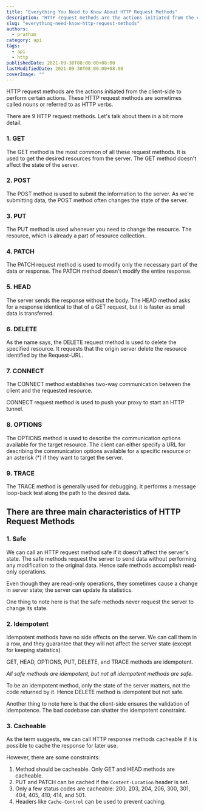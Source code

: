 ```yaml
---
title: "Everything You Need to Know About HTTP Request Methods"
description: "HTTP request methods are the actions initiated from the client-side to perform certain actions."
slug: "everything-need-know-http-request-methods"
authors:
  - pratham
category: api
tags:
  - api
  - http
publishedDate: 2021-09-30T08:00:00+08:00
lastModifiedDate: 2021-09-30T08:00:00+08:00
coverImage: ""
---
```


<Lead>
 HTTP request methods are the actions initiated from the client-side to perform certain actions. These HTTP request methods are sometimes called nouns or referred to as HTTP verbs.
</Lead>

There are 9 HTTP request methods. Let's talk about them in a bit more detail.

### 1. GET

The GET method is the most common of all these request methods. It is used to get the desired resources from the server.
The GET method doesn't affect the state of the server.

### 2. POST

The POST method is used to submit the information to the server. As we're submitting data, the POST method often changes the state of the server.

### 3. PUT

The PUT method is used whenever you need to change the resource. The resource, which is already a part of resource collection.

### 4. PATCH

The PATCH request method is used to modify only the necessary part of the data or response. The PATCH method doesn't modify the entire response.

### 5. HEAD

The server sends the response without the body. The HEAD method asks for a response identical to that of a GET request, but it is faster as small data is transferred.

### 6. DELETE

As the name says, the DELETE request method is used to delete the specified resource. It requests that the origin server delete the resource identified by the Request-URL.

### 7. CONNECT

The CONNECT method establishes two-way communication between the client and the requested resource.

CONNECT request method is used to push your proxy to start an HTTP tunnel.

### 8. OPTIONS

The OPTIONS method is used to describe the communication options available for the target resource. The client can either specify a URL for describing the communication options available for a specific resource or an asterisk (\*) if they want to target the server.

### 9. TRACE

The TRACE method is generally used for debugging. It performs a message loop-back test along the path to the desired data.

## There are three main characteristics of HTTP Request Methods

### 1. Safe

We can call an HTTP request method safe if it doesn't affect the server's state.
The safe methods request the server to send data without performing any modification to the original data. Hence safe methods accomplish read-only operations.

Even though they are read-only operations, they sometimes cause a change in server state; the server can update its statistics.

One thing to note here is that the safe methods never request the server to change its state.

### 2. Idempotent

Idempotent methods have no side effects on the server. We can call them in a row, and they guarantee that they will not affect the server state (except for keeping statistics).

GET, HEAD, OPTIONS, PUT, DELETE, and TRACE methods are idempotent.

_All safe methods are idempotent, but not all idempotent methods are safe._

To be an idempotent method, only the state of the server matters, not the code returned by it. Hence DELETE method is idempotent but not safe.

Another thing to note here is that the client-side ensures the validation of idempotence. The bad codebase can shatter the idempotent constraint.

### 3. Cacheable

As the term suggests, we can call HTTP response methods cacheable if it is possible to cache the response for later use.

However, there are some constraints:

1. Method should be cacheable. Only GET and HEAD methods are cacheable.
2. PUT and PATCH can be cached if the `Content-Location` header is set.
3. Only a few status codes are cacheable: 200, 203, 204, 206, 300, 301, 404, 405, 410, 414, and 501.
4. Headers like `Cache-Control` can be used to prevent caching.

